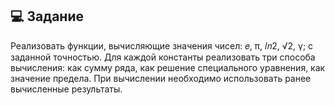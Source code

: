 ## 💻 Задание
Реализовать функции, вычисляющие значения чисел: 𝑒, π, 𝑙𝑛2, √2, γ; с заданной точностью. Для каждой константы реализовать три способа вычисления: как сумму ряда, как решение специального уравнения, как значение предела. При вычислении необходимо использовать ранее вычисленные результаты.
